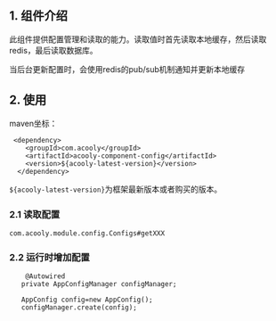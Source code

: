 <!-- title: 参数配置组件 -->
<!-- type: app -->
<!-- author: qiubo -->

## 1. 组件介绍

此组件提供配置管理和读取的能力。读取值时首先读取本地缓存，然后读取redis，最后读取数据库。

当后台更新配置时，会使用redis的pub/sub机制通知并更新本地缓存

## 2. 使用

maven坐标：

     <dependency>
        <groupId>com.acooly</groupId>
        <artifactId>acooly-component-config</artifactId>
        <version>${acooly-latest-version}</version>
      </dependency>

`${acooly-latest-version}`为框架最新版本或者购买的版本。

### 2.1 读取配置

    com.acooly.module.config.Configs#getXXX  
       
### 2.2 运行时增加配置

        @Autowired
       private AppConfigManager configManager;
       
       AppConfig config=new AppConfig();
       configManager.create(config);